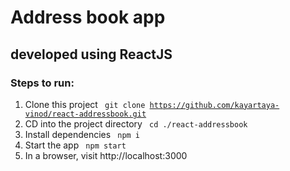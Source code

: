 # Address book app

## developed using ReactJS

### Steps to run:

1. Clone this project
   <code>
   git clone https://github.com/kayartaya-vinod/react-addressbook.git
   </code>
1. CD into the project directory
   <code>
   cd ./react-addressbook
   </code>
1. Install dependencies
   <code>
   npm i
   </code>
1. Start the app
   <code>
   npm start
   </code>
1. In a browser, visit http://localhost:3000
